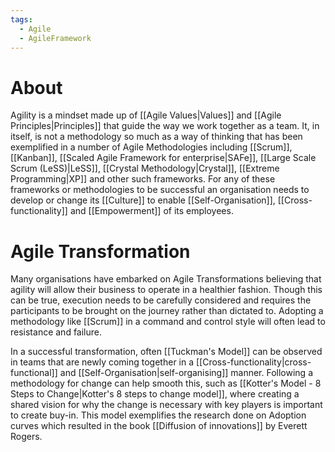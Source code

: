 ```yaml
---
tags:
  - Agile
  - AgileFramework
---
```

# About
Agility is a mindset made up of [[Agile Values|Values]] and [[Agile Principles|Principles]] that guide the way we work together as a team. It, in itself, is not a methodology so much as a way of thinking that has been exemplified in a number of Agile Methodologies including [[Scrum]], [[Kanban]], [[Scaled Agile Framework for enterprise|SAFe]], [[Large Scale Scrum (LeSS)|LeSS]], [[Crystal Methodology|Crystal]], [[Extreme Programming|XP]] and other such frameworks. For any of these frameworks or methodologies to be successful an organisation needs to develop or change its [[Culture]] to enable [[Self-Organisation]], [[Cross-functionality]] and [[Empowerment]] of its employees.

# Agile Transformation
Many organisations have embarked on Agile Transformations believing that agility will allow their business to operate in a healthier fashion. Though this can be true, execution needs to be carefully considered and requires the participants to be brought on the journey rather than dictated to. Adopting a methodology like [[Scrum]] in a command and control style will often lead to resistance and failure.

In a successful transformation, often [[Tuckman's Model]] can be observed in teams that are newly coming together in a [[Cross-functionality|cross-functional]] and [[Self-Organisation|self-organising]] manner. Following a methodology for change can help smooth this, such as [[Kotter's Model - 8 Steps to Change|Kotter's 8 steps to change model]], where creating a shared vision for why the change is necessary with key players is important to create buy-in. This model exemplifies the research done on Adoption curves which resulted in the book [[Diffusion of innovations]] by Everett Rogers.